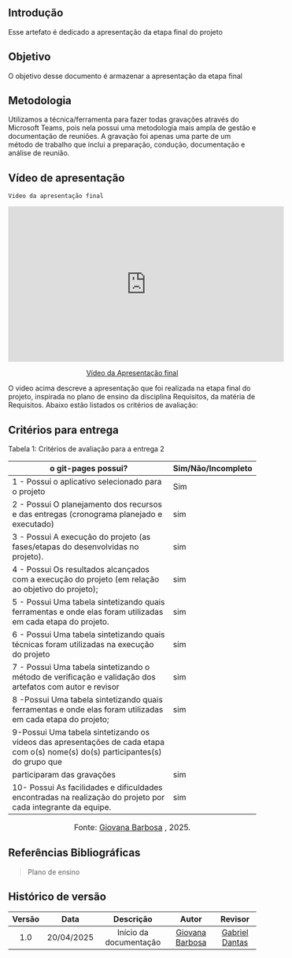 ## Introdução

Esse artefato é dedicado a apresentação da etapa final do projeto

## Objetivo

O objetivo desse documento é armazenar a apresentação da etapa final

## Metodologia

Utilizamos a técnica/ferramenta para fazer todas gravações através do Microsoft Teams, pois nela possui uma metodologia mais ampla de gestão e documentação de reuniões. A gravação foi apenas uma parte de um método de trabalho que inclui a preparação, condução, documentação e análise de reunião.

## Vídeo de apresentação

    Video da apresentação final

<p style="text-align: center"><iframe width="560" height="315" src="https://www.youtube.com/embed/0wxWOc6y0Oc" title="YouTube video player" frameborder="0" allow="accelerometer; autoplay; clipboard-write; encrypted-media; gyroscope; picture-in-picture; web-share" referrerpolicy="strict-origin-when-cross-origin" allowfullscreen></iframe></p>
<p style="text-align: center"><a href=" https://youtu.be/0wxWOc6y0Oc" target="blanket">Vídeo da Apresentação final</a></p>

O video acima descreve a apresentação que foi realizada na etapa final do projeto, inspirada no plano de ensino da disciplina Requisitos, da matéria de Requisitos. Abaixo estão listados os critérios de avaliação:

## Critérios para entrega

Tabela 1: Critérios de avaliação para a entrega 2


| o git-pages possui?|Sim/Não/Incompleto |
|----------------|------------------------|
|1 - Possui o aplicativo selecionado para o projeto|Sim|
|2 - Possui O planejamento dos recursos e das entregas (cronograma planejado e executado)|sim
|3 - Possui A execução do projeto (as fases/etapas do desenvolvidas no projeto).|sim|
|4 - Possui Os resultados alcançados com a execução do projeto (em relação ao objetivo do projeto);|sim|
|5 - Possui Uma tabela sintetizando quais ferramentas e onde elas foram utilizadas em cada etapa do projeto.|sim|
|6 - Possui Uma tabela sintetizando quais técnicas foram utilizadas na execução do projeto|sim|
|7 - Possui Uma tabela sintetizando o método de verificação e validação dos artefatos com autor e revisor|sim|
|8 -Possui Uma tabela sintetizando quais ferramentas e onde elas foram utilizadas em cada etapa do projeto;|sim|
|9-Possui Uma tabela sintetizando os vídeos das apresentações de cada etapa com o(s) nome(s) do(s) participantes(s) do grupo que
participaram das gravações|sim|
|10- Possui  As facilidades e dificuldades encontradas na realização do projeto por cada integrante da equipe.|sim|

<font size="3"><p style="text-align: center">Fonte:  [Giovana Barbosa](https://github.com/gio221) , 2025.</p></font>

## Referências Bibliográficas

> Plano de ensino

## Histórico de versão

| Versão |    Data    |              Descrição              |                     Autor                     | Revisor |
| :----: | :--------: | :---------------------------------: | :-------------------------------------------: | :-----: |
|  1.0   | 20/04/2025 |       Início da documentação        | [Giovana Barbosa ](https://github.com/gio221) |    [Gabriel Dantas](https://github.com/gbevi)         |


